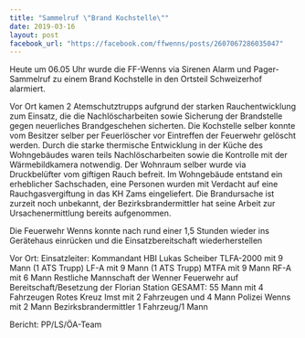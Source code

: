 ```yaml
---
title: "Sammelruf \"Brand Kochstelle\""
date: 2019-03-16
layout: post
facebook_url: "https://facebook.com/ffwenns/posts/2607067286035047"
---
```


Heute um 06.05 Uhr wurde die FF-Wenns via Sirenen Alarm und Pager-Sammelruf zu einem Brand Kochstelle in den Ortsteil Schweizerhof alarmiert.

Vor Ort kamen 2 Atemschutztrupps aufgrund der starken Rauchentwicklung zum Einsatz, die die Nachlöscharbeiten sowie Sicherung der Brandstelle gegen neuerliches Brandgeschehen sicherten. 
Die Kochstelle selber konnte vom Besitzer selber per Feuerlöscher vor Eintreffen der Feuerwehr gelöscht werden.
Durch die starke thermische Entwicklung in der Küche des Wohngebäudes waren teils Nachlöscharbeiten sowie die Kontrolle mit der Wärmebildkamera notwendig.
Der Wohnraum selber wurde via Druckbelüfter vom giftigen Rauch befreit.
Im Wohngebäude entstand ein erheblicher Sachschaden, eine Personen wurden mit Verdacht auf eine Rauchgasvergiftung in das KH Zams eingeliefert.
Die Brandursache ist zurzeit noch unbekannt, der Bezirksbrandermittler hat seine Arbeit zur Ursachenermittlung bereits aufgenommen.

Die Feuerwehr Wenns konnte nach rund einer 1,5 Stunden wieder ins Gerätehaus einrücken und die Einsatzbereitschaft wiederherstellen 

Vor Ort:
Einsatzleiter: Kommandant HBI Lukas Scheiber
TLFA-2000 mit 9 Mann (1 ATS Trupp)
LF-A mit 9 Mann (1 ATS Trupp)
MTFA mit 9 Mann
RF-A mit 6 Mann
Restliche Mannschaft der Wenner Feuerwehr auf Bereitschaft/Besetzung der Florian Station
GESAMT: 55 Mann mit 4 Fahrzeugen
Rotes Kreuz Imst mit 2 Fahrzeugen und 4 Mann
Polizei Wenns mit 2 Mann
Bezirksbrandermittler 1 Fahrzeug/1 Mann

Bericht: PP/LS/ÖA-Team